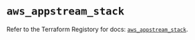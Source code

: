 # `aws_appstream_stack`

Refer to the Terraform Registory for docs: [`aws_appstream_stack`](https://registry.terraform.io/providers/hashicorp/aws/5.26.0/docs/resources/appstream_stack).
